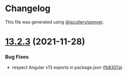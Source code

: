 # Changelog

This file was generated using [@jscutlery/semver](https://github.com/jscutlery/semver).

# [13.2.3](https://github.com/srleecode/domain/compare/v1.0.0...v13.2.3) (2021-11-28)


### Bug Fixes

* respect Angular v13 exports in package.json ([fb8307a](https://github.com/srleecode/domain/commit/fb8307a44d0f2b7eb5b2f5d79d1237d2fe9d3905))
